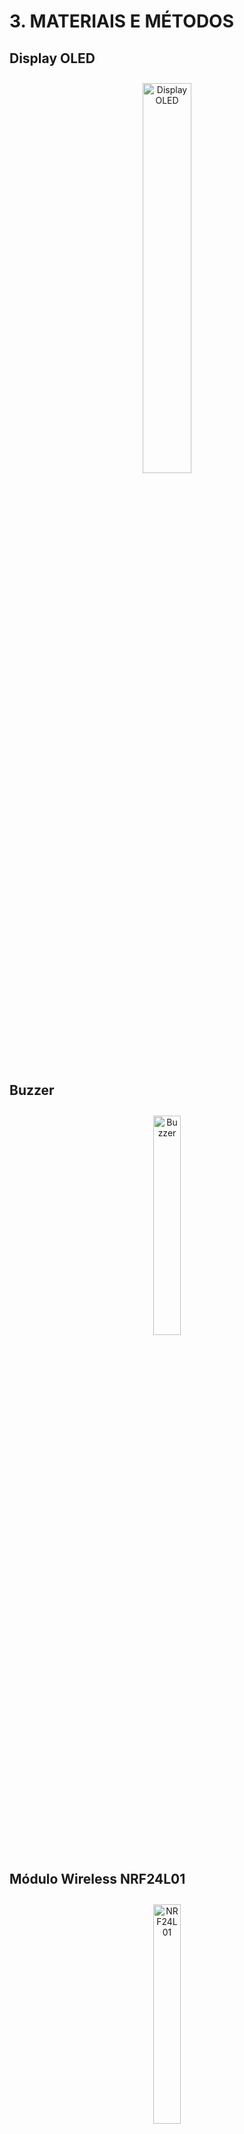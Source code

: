 # 3. MATERIAIS E MÉTODOS

## Display OLED
<div style="text-align: center; padding: 10px;">
  <img src="img/display.jpg" width="40%" alt="Display OLED">
</div>

## Buzzer
<div style="text-align: center; padding: 10px;">
  <img src="img/buzzer.png" width="30%" alt="Buzzer">
</div>

## Módulo Wireless NRF24L01
<div style="text-align: center; padding: 10px;">
  <img src="img/nrf24l01.png" width="30%" alt="NRF24L01">
</div>

### Características
- Acompanha uma antena embutida que opera na frequência de operação de 2,4GHz;
- Sua velocidade de operação vai até 2Mbps;
- Modulação GFSK;
- Comunicação multiponto de 126 canais;
- Possui 8 pinos: GND, VCC, CE, CSN, SCK, MOSI, MISO e IRQ, veja na tabela a seguir suas respectivas funções.

| Pinos | Função |
|-------|--------|
| GND   | Terra  |
| VCC   | Alimentação |
| CE    | Chip Enable RX/TX |
| CSN   | SPI Chip Select |
| SCK   | SPI Clock |
| MOSI  | SPI Slave Data Input |
| MISO  | SPI Slave Data Output |
| IRQ   | Interrupção |

- Modos de operação: Modo de Power Down, de Standby, de TX e de RX, onde serão indicadas abaixo suas funções.

  > **Modo Power Down:** O Módulo Wireless é desativado usando o
consumo de corrente mínimo;

  > **Modo Standby:** Este modo é subdividido em duas categorias: Standby-I e Standby-II. O modo **Standby-I** é usado para minimizar o consumo médio de corrente enquanto mantém tempos de inicialização baixos. E o modo **Standby-II** é quando a memória extra do buffer fica ativa e é usado em comparação com o modo de Standby-I;
  
  > **Modo Transmissor:** É um modo ativo para transmissão de pacotes de dados;
  
  > **Modo Receptor:** É um modo onde o módulo wireless é usado para receber pacotes de dados;

- Tensão de alimentação: 1,9 - 3,6v;
- Corrente de alimentação: Depende de acordo com os modos de operação
programados, veja a seguir nas tabelas.

| Modo de Operação | Corrente |
|------------------|----------|
| Power Down       | 900nA    |
| StandBy-I        | 22uA     |
| StandBy-II       | 320uA    |

- A corrente média para estabelecer o Modo Transmissor é de 8mA, mas altera de acordo com a potência (dBm) programada. Veja na tabela abaixo.

| Potência (dBm) | Corrente |
|----------------|----------|
| 0              | 11,3 mA  |
| -6             | 9 mA     |
| -12            | 7,5 mA   |
| -18            | 7 mA     |
| -6 ShockBurst  | 0,12 mA  |

- A corrente média para estabelecer o Modo Receptor é de 8.4mA, porém tem pequenas variações de acordo com a velocidade de operação programada. Veja na tabela a seguir.

| Velocidade de Operação | Corrente |
|------------------------|----------|
| 1 Mbps                 | 11,8 mA  |
| 1 Mbps com LNA         | 11,1 mA  |
| 2 Mbps                 | 12,3 mA  |
| 2 Mbps com LNA         | 11,5 mA  |

- Filtro anti-interferência;
- O Módulo Wireless NRF24L01 pode atuar como emissor ou receptor, apenas realizando uma configuração por software

## Teclado Matricial 4x4
<div style="text-align: center; padding: 10px;">
  <img src="img/teclado_matricial.jpg" width="30%" alt="Teclado Matricial 4x4">
</div>



## Microcontrolador ESP32 DevKit-v1
<div style="text-align: center; padding: 10px;">
  <img src="img/esp32-devkit-v1.jpg" width="30%" alt="ESP 32">
</div>

### Características Técnicas da ESP32 DevKit V1

#### Processamento
- **Frequência de operação**: Dual-core a 160MHz ou single-core a 240MHz (ajustável)
- **Velocidade de processamento**: ~4.17ns por ciclo (240MHz)
- **Arquitetura**: Xtensa LX6 (32-bit)

#### GPIO e Pinagem
- **Total de pinos**: 38 (na versão DevKit V1)
- **GPIOs disponíveis**: 25 (com restrições de uso)
  - Entradas analógicas: 18 canais ADC de 12-bit
  - Saídas analógicas: 8 canais DAC de 8-bit
- **Pinos especiais**:
  - 16 pinos com touch capacitivo
  - 4 pinos SPI dedicados
  - 2 pinos I2C

#### Consumo Energético
- **Modos de operação**:
  - Ativo: ~160mA (máx.)
  - Modem-sleep: ~20mA
  - Light-sleep: ~0.4mA
  - Deep-sleep: ~10µA

#### Memórias
- **Flash integrada**: 4MB (ESP-WROOM-32)
- **SRAM**: 520KB (sendo 320KB para dados e 200KB para instruções)
- **RTC Fast Memory**: 8KB (para deep-sleep)
- **EEPROM**: Emulada na flash (até 512KB)

#### Alimentação
- **Tensão operacional**: 2.2V a 3.6V
- **Tensão recomendada**: 3.3V
- **Consumo típico**: 80mA em operação normal

#### Conectividade
- **Wi-Fi**:
  - 802.11 b/g/n
  - 2.4GHz
  - Até 150Mbps
- **Bluetooth**:
  - Bluetooth 4.2 BR/EDR
  - BLE

#### Periféricos
- **Interfaces seriais**:
  - 3× UART
  - 2× I2C
  - 2× I2S
  - 3× SPI (1 dedicado para flash)
  
- **Outros periféricos**:
  - 16× PWM LED
  - 2× DAC
  - 10× sensores touch capacitivos
  - 2× timers de watchdog
  - 4× timers de uso geral
  - Interface Ethernet MAC (requer PHY externo)

#### Características Físicas
- **Dimensões PCB**: ~52mm × 28mm
- **Interface de programação**: Micro USB (CP2102)
- **Botões**:
  - Reset
  - Boot (para modo flash)

## 3.1 Orçamentos
### 3.1.1 Orçamento do primeiro protótipo (2017)
O orçamento abaixo foi feito em 2017 e a compra dos materiais foram em lojas físicas, o que deixa mais caro os componentes, então esse orçamento é apenas uma base pois comprando online em fornecedores e em escala os valores são ainda menores
#### Orçamento do protótipo do transmissor 2017 (usuário/deficiente visual)

<div style="text-align: center; padding: 10px;">
  <img src="img/orcamento_tx_antigo.png" width="50%" alt="Orçamento do protótipo do transmissor em 2017">
</div>

#### Orçamento do protótipo do receptor 2017 (veículo/ônibus)

<div style="text-align: center; padding: 10px;">
  <img src="img/orcamento_rx_antigo.png" width="50%" alt="Orçamento do protótipo do receptor em 2017">
</div>

#### Orçamento total 2017

<div style="text-align: center; padding: 10px;">
  <img src="img/orcamento_total_antigo.png" width="30%" alt="Orçamento do protótipo total em 2017">
</div>

### 3.1.2 Orçamento do novo protótipo (2025)
O orçamento desenvolvido foi com base no antigo, levando em conta que será dado foco apenas no transmissor para fazer o upgrade e, por isso, não será mexido no receptor. Como não é certo a quantidade de componentes como resistores, capacitores, cabos, entre outros componentes, o custo pode variar tanto para mais, quanto para menos. O preço dos componentes internacionais já foram adicionados as taxas e impostos.
#### Orçamento do protótipo do transmissor 2025 (usuário/deficiente visual)

<div style="text-align: center; padding: 10px;">
  <img src="img/orcamento_tx_novo_v2.png" width="50%" alt="Orçamento do protótipo do transmissor em 2025">
</div>

#### Orçamento total 2017/2025

<div style="text-align: center; padding: 10px;">
  <img src="img/orcamento_total_novo.png" width="30%" alt="Orçamento do protótipo total em 2025">
</div>

## 3.2 Atualização e Melhorias do Projeto

### 3.2.1 Arquitetura do Sistema Atualizado

O projeto original recebeu significativas melhorias tecnológicas:

**Nova Configuração:**
- **Microcontrolador:** ESP32 DevKit-V1 (substituindo o PIC16F877A)
- **Módulo RF:** NRF24L01+ com alcance de ~60m
- **Interface:** Aplicativo VisuTech + dispositivo

### 3.2.2 Dispositivo do Usuário

#### Hardware
- **Conexões:**
  - MicroUSB para alimentação
  - Bluetooth 4.2 para comunicação
- **Componentes:**
  - ESP32 DevKit-V1
  - Módulo NRF24L01+

#### Aplicativo VisuTech
- **Funcionalidades:**
  - Ativação por gesto (chacoalhar)
  - Comandos por voz (API Google)
  - Geolocalização (API Google)
  - Feedback por voz (Google TTS)

### 3.2.3 Dispositivo Veicular

**Painel do Motorista:**
- Display
- Teclado matricial para seleção de linha
- Botão físico de confirmação
- Alerta sonoro (Buzzer) e visual (Display)

### 3.2.4 Fluxo de Operação

1. Usuário chacoalha o smartphone
2. App solicita comando de voz
3. Usuário fala número da linha
4. Dispositivo transmite via RF (60m)
5. Ônibus recebe sinal e alerta motorista
6. Motorista confirma parada
7. Usuário recebe confirmação por voz

<img src="img/fluxo_comunicacao_projeto.png"
     width="120%"
     style="padding: 10px">

### 3.2.5 Vantagens da Nova Versão

✔ **Autonomia:**  
- Funciona sem internet (apenas RF e BLueTooth)    

✔ **Acessibilidade:**  
- Controle por voz e gestos  
- Feedback por áudio, visual e vibração  

## 3.3 Diagrama em Blocos

### 3.3.1 Funcionamentos dos Sistemas

As funcionalidades descritas abaixo referem-se ao que cada placa do sistema será capaz de realizar futuramente.

#### Sistema do ônibus (painel do motorista)

1. **Teclado Físico**:
   - Interface de entrada para o motorista
   - Permite digitar o número da linha em operação
   - Teclas dedicadas para funções especiais (confirmação, cancelamento)

2. **ESP32**:
   - Processa a entrada do teclado
   - Controla o display de informações
   - Gerencia a comunicação com o módulo RF
   - Algoritmo de verificação de dados

3. **Display**:
   - Mostra em tempo real:
     - Linha selecionada
     - Status da comunicação
     - Alertas de passageiros
   - Interface visual simples para operação em movimento

4. **Transceptor NRF24L01**:
   - Comunicação bidirecional em 2.4GHz
   - Alcance operacional: ~60m em ambiente urbano
  
5. **Sistema de Áudio:**
   - Buzzer para sinalização

#### Sistema do usuário (deficiente visual)

1. Microcontrolador ESP32
- **Função**: Processamento central do dispositivo
- **Conexões**:
  - Bluetooth com smartphone
  - Interface com módulo RF
- **Recursos**:
  - Processamento de comandos em tempo real
  - Bluetooth (BLE 4.2)

2. Transceptor NRF24L01
- **Operação**:
  - Pareamento automático com unidade veicular
  - Transmissão e recepção de dados

3. Aplicativo VisuTech
  **Interfaces**:
   - Reconhecimento de voz integrado (API Google)
   - Ativação por gestos (acelerômetro)
   
  **Funcionalidades**:
   - GPS para localização precisa
   - Sintetizador de voz (TTS) multilíngue

4. Sistema de Áudio
  - Áudio do próprio aparelho celular

<div style="text-align: center; padding: 10px;">
  <img src="img/diagrama_funcionalidades.png" width="50%" alt="Diagrama de blocos do funcionamento do circuito">
</div>

### 3.3.1 Funcionamento dos Dispositivos

As funcionalidades listadas abaixo correspondem à previsão de funcionamento do firmware. Elas serão desenvolvidas com foco nas necessidades principais do projeto, podendo ser expandidas ou ajustadas conforme novas demandas surgirem.
<div style="text-align: center; padding: 10px;">
  <img src="img/funcionamento_firmware.png" width="50%" alt="Funcionamento do Firmware">
</div>


## 3.4 Placas de circuito Impresso

### 3.4.1 Hardware do Usuário



Também foi tomado o cuidado de manter as dimensões da placa reduzidas, garantindo que ela seja compacta o suficiente para ser instalada na parte traseira de um gabinete acoplado ao celular.

<div style="text-align: center; padding: 10px;">
  <img src="img/PCB.png" width="50%" alt="PCB">
</div>

Também foram adicionados os modelos 3D dos componentes e da placa no projeto do Altium Designer, permitindo uma visualização mais realista do dispositivo final. Isso facilita a verificação do encaixe mecânico e auxilia no planejamento do posicionamento dentro do gabinete.

<div style="text-align: center; padding: 10px;">
  <img src="img/PCB_3D_TOP.png" width="50%" alt="PCB">
</div>

Foi realizado no software Proteus o esquemático da PCB do Receptor (Motorista), demonstrado na imagem abaixo:
<div style="text-align: center; padding: 10px;">
  <img src="img/esquematico_pcb_receptor.PNG" width="50%" alt="PCB">
</div>

### 3.4.2 Hardware Desenvolvido
**Transmissor (controle do deficiente)**

<div style="text-align: center; padding: 10px;">
  <img src="./img/Transmissor (controle do deficiente).jpeg" width="40%" alt="Parte Interna (circuito - motorista)">
</div>

**Parte Interna (circuito)**

<div style="text-align: center; padding: 10px;">
  <img src="./img/Parte Interna (circuito).jpeg" width="40%" alt="Parte Interna (circuito - motorista)">
</div>

**Receptor (Motorista)**

<div style="text-align: center; padding: 10px;">
  <img src="./img/Receptor (Motorista).jpeg" width="40%" alt="Parte Interna (circuito - motorista)">
</div>

**Parte Interna (circuito - motorista)**

<div style="text-align: center; padding: 10px;">
  <img src="./img/Parte Interna (circuito - motorista).jpeg" width="40%" alt="Parte Interna (circuito - motorista)">
</div>

### 3.4.3 Aplicativo VisuTech (Usuário) 
![tela_inicial](https://github.com/user-attachments/assets/fc4a53b3-6aba-40b6-93c7-c8cf0dc52425)

VisuTech – Mobilidade e Autonomia para Pessoas com Deficiência Visual
> VisuTech — Tecnologia que guia, conecta e transforma vidas.

O **VisuTech** é um aplicativo pioneiro desenvolvido exclusivamente para pessoas com deficiência visual, transformando seu smartphone em um assistente pessoal para uso do transporte público com total autonomia.


![app](https://github.com/user-attachments/assets/2ad68767-1197-4fdf-9b40-aaee0adc3380)


![image](https://github.com/user-attachments/assets/2ab5d090-6b4c-4196-bac7-ea4f96eebe20)

## Como Funciona (Passo a Passo)

1. **Inicialização Inteligente**
   - Ao abrir o app, ele automaticamente:
     - Verifica conexão Bluetooth ("Conectando ao dispositivo...")
     - Anuncia: "Aparelho Conectado"
     - Identifica sua localização: "Você está no ponto:..."

2. **Solicitação de Ônibus (Simples e Intuitivo)**
   - Chacoalhe o celular para ativar
   - Fale o número da linha (exemplo: "221")
   - O app confirma: "Procurando ônibus 221"

3. **Confirmação em Tempo Real**
   - Quando o ônibus chegar no raio de 60m:
     - "Ônibus 221 identificado"
     - "Seu ônibus está chegando"
   - Ao parar no ponto:
     - "Ônibus 221 está no ponto"

## Recursos Exclusivos

 **Controle Total por Voz**  
- Todas as ações são confirmadas por voz  
- Não precisa tocar na tela  

 **GPS Inteligente**  
- Anuncia automaticamente seu ponto de ônibus  
- Avisa em qual ponto de ônibus o usuário se encontra  

 **Alertas Sonoros**  
- Notificação quando o ônibus chegar

<p align="justyfied">
  <a href="./code/visutech.md"><strong>Detalhes do código e desenvolvimento do aplicativo VisuTech</strong></a><br>
</p>

# Case do dispositivo (úsuário)

![image](https://github.com/user-attachments/assets/7d37304d-29b1-4373-8cb9-fc68decef629)

Os dois componentes estão inseridos em um **invólucro retangular** projetado para ser fixado na parte traseira do celular. Esse posicionamento permite que o sistema funcione de forma **discreta** e **integrada** ao uso do dispositivo móvel.

**Visão frontal**

<div style="text-align: center; padding: 10px;">
  <img src="./img/gabinete-superior.png" width="40%" alt="Visão Frontal">
</div>


**Visão traseira**

<div style="text-align: center; padding: 10px;">
  <img src="./img/gabinete-traseiro.png" width="40%" alt="Visão Traseira">
</div>


**Visão inferior**

<div style="text-align: center; padding: 10px;">
  <img src="./img/gabinete-baixo.png" width="40%" alt="Visão Inferior">
</div>


**Visão lateral**

<div style="text-align: center; padding: 10px;">
  <img src="./img/gabinete-lateral.png" width="40%" alt="Visão Lateral">
</div>

### Case desenvolvido

<div style="text-align: center; padding: 10px;">
  <img src="./img/usuario-case1.jpg" width="50%" alt="Visão cima">
</div>
<div style="text-align: center; padding: 10px;">
  <img src="./img/usuario-case2.jpg" width="50%" alt="Visão Lateral">
</div>
<div style="text-align: center; padding: 10px;">
  <img src="./img/usuario-case3.jpg" width="50%" alt="Visão baixo">
</div>

---

<p align="justyfied">
  <a href="./README.md"><strong>RESUMO</strong></a><br>
  <a href="./Introducao.md"><strong>1. INTRODUÇÃO</strong></a><br>
  <a href="./Referencial_teorico.md"><strong>2. REFERENCIAL TEÓRICO</strong></a><br>
  <a href="./Conclusao.md"><strong>4. CONCLUSÃO</strong></a><br>
  <a href="./Referencias_bibliograficas.md"><strong>5. REFERÊNCIAS BIBLIOGRÁFICAS</strong></a>
</p>
